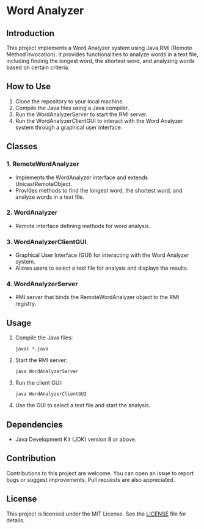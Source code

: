 # Word Analyzer

## Introduction

This project implements a Word Analyzer system using Java RMI (Remote Method Invocation). It provides functionalities to analyze words in a text file, including finding the longest word, the shortest word, and analyzing words based on certain criteria.

## How to Use

1. Clone the repository to your local machine.
2. Compile the Java files using a Java compiler.
3. Run the WordAnalyzerServer to start the RMI server.
4. Run the WordAnalyzerClientGUI to interact with the Word Analyzer system through a graphical user interface.

## Classes

### 1. RemoteWordAnalyzer

- Implements the WordAnalyzer interface and extends UnicastRemoteObject.
- Provides methods to find the longest word, the shortest word, and analyze words in a text file.

### 2. WordAnalyzer

- Remote interface defining methods for word analysis.

### 3. WordAnalyzerClientGUI

- Graphical User Interface (GUI) for interacting with the Word Analyzer system.
- Allows users to select a text file for analysis and displays the results.

### 4. WordAnalyzerServer

- RMI server that binds the RemoteWordAnalyzer object to the RMI registry.

## Usage

1. Compile the Java files:

   ```shell
   javac *.java
   ```

2. Start the RMI server:

   ```shell
   java WordAnalyzerServer
   ```

3. Run the client GUI:

   ```shell
   java WordAnalyzerClientGUI
   ```

4. Use the GUI to select a text file and start the analysis.

## Dependencies

- Java Development Kit (JDK) version 8 or above.

## Contribution

Contributions to this project are welcome. You can open an issue to report bugs or suggest improvements. Pull requests are also appreciated.

## License

This project is licensed under the MIT License. See the [LICENSE](LICENSE) file for details.

